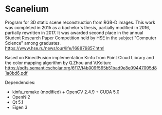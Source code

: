 Scanelium
============

Program for 3D static scene reconstruction from RGB-D images. This work was completed in 2015 as a bachelor's thesis, partially modified in 2016, partially rewritten in 2017. It was awarded second place in the annual Student Research Paper Competition held by HSE in the subject "Computer Science" among graduates.
https://www.hse.ru/news/our/life/168879857.html

Based on KinectFusion implementation Kinfu from Point Cloud Library and the color mapping algorithm by Q.Zhou and V.Koltun:
https://pdfs.semanticscholar.org/6f17/f4b009f565b51bad9e8e09447095d81a8bd6.pdf

Dependencies: 
* kinfu_remake (modified) + OpenCV 2.4.9 + CUDA 5.0
* OpenNI2
* Qt 5.1
* Eigen 3